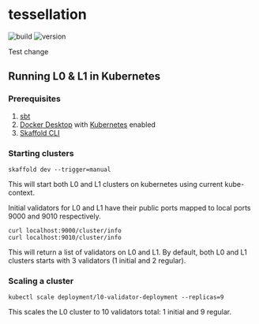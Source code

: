 tessellation
===========

![build](https://img.shields.io/github/workflow/status/Constellation-Labs/tessellation/Create%20Release?label=build)
![version](https://img.shields.io/github/v/release/Constellation-Labs/tessellation?sort=semver)

Test change

## Running L0 & L1 in Kubernetes

### Prerequisites

1. [sbt](https://www.scala-sbt.org/)
2. [Docker Desktop](https://www.docker.com/get-started/) with [Kubernetes](https://docs.docker.com/desktop/kubernetes/) enabled
3. [Skaffold CLI](https://skaffold.dev/docs/install/#standalone-binary)

### Starting clusters

```
skaffold dev --trigger=manual
```

This will start both L0 and L1 clusters on kubernetes using current kube-context.

Initial validators for L0 and L1 have their public ports mapped to local ports 9000 and 9010 respectively.

```
curl localhost:9000/cluster/info
curl localhost:9010/cluster/info
```

This will return a list of validators on L0 and L1. By default, both L0 and L1 clusters starts with 3 validators 
(1 initial and 2 regular).

### Scaling a cluster

```
kubectl scale deployment/l0-validator-deployment --replicas=9
```

This scales the L0 cluster to 10 validators total: 1 initial and 9 regular.
